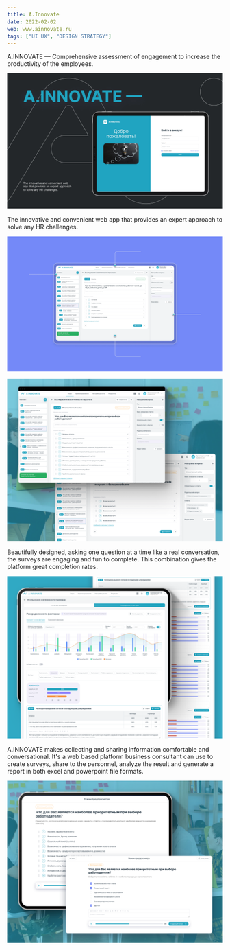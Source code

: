 ```yaml
---
title: A.Innovate
date: 2022-02-02
web: www.ainnovate.ru
tags: ["UI UX", "DESIGN STRATEGY"]
---
```


A.INNOVATE — Comprehensive assessment of engagement to increase the productivity of the employees.

![1-ai-desktop@2x](1-ai-desktop@2x.webp)

The innovative and convenient web app that provides an expert approach to solve any HR challenges.

![2-ai-desktop@2x](2-ai-desktop@2x.webp)

![2-ai-desktop@2x](2-ai-desktop@2x.png)

Beautifully designed, asking one question at a time like a real conversation, the surveys are engaging and fun to complete. This combination gives the platform great completion rates.

![3-ai-desktop@2x](3-ai-desktop@2x.png)

A.INNOVATE makes collecting and sharing information comfortable and conversational. It's a web based platform business consultant can use to create surveys, share to the personnel, analyze the result and generate a report in both excel and powerpoint file formats.

![4-ai-desktop@2x](4-ai-desktop@2x.png)

